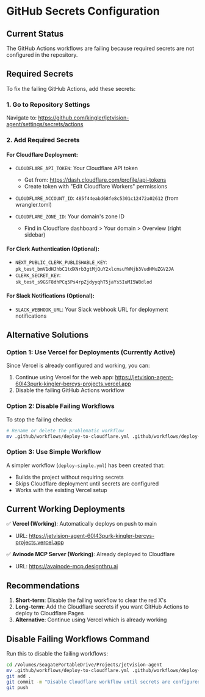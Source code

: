 # GitHub Secrets Configuration

## Current Status
The GitHub Actions workflows are failing because required secrets are not configured in the repository.

## Required Secrets

To fix the failing GitHub Actions, add these secrets:

### 1. Go to Repository Settings
Navigate to: https://github.com/kingler/jetvision-agent/settings/secrets/actions

### 2. Add Required Secrets

#### For Cloudflare Deployment:
- `CLOUDFLARE_API_TOKEN`: Your Cloudflare API token
  - Get from: https://dash.cloudflare.com/profile/api-tokens
  - Create token with "Edit Cloudflare Workers" permissions

- `CLOUDFLARE_ACCOUNT_ID`: `485f44eabd68fe8c5301c12472a02612` (from wrangler.toml)

- `CLOUDFLARE_ZONE_ID`: Your domain's zone ID
  - Find in Cloudflare dashboard > Your domain > Overview (right sidebar)

#### For Clerk Authentication (Optional):
- `NEXT_PUBLIC_CLERK_PUBLISHABLE_KEY`: `pk_test_bmV1dHJhbC1tdXNrb3gtMjQuY2xlcmsuYWNjb3VudHMuZGV2JA`
- `CLERK_SECRET_KEY`: `sk_test_s9GSF8dhPCq5Ps4rpZjdyyqhT5jaYs5IuMI5W8dlod`

#### For Slack Notifications (Optional):
- `SLACK_WEBHOOK_URL`: Your Slack webhook URL for deployment notifications

## Alternative Solutions

### Option 1: Use Vercel for Deployments (Currently Active)
Since Vercel is already configured and working, you can:
1. Continue using Vercel for the web app: https://jetvision-agent-60l43purk-kingler-bercys-projects.vercel.app
2. Disable the failing GitHub Actions workflow

### Option 2: Disable Failing Workflows
To stop the failing checks:

```bash
# Rename or delete the problematic workflow
mv .github/workflows/deploy-to-cloudflare.yml .github/workflows/deploy-to-cloudflare.yml.disabled
```

### Option 3: Use Simple Workflow
A simpler workflow (`deploy-simple.yml`) has been created that:
- Builds the project without requiring secrets
- Skips Cloudflare deployment until secrets are configured
- Works with the existing Vercel setup

## Current Working Deployments

✅ **Vercel (Working)**: Automatically deploys on push to main
- URL: https://jetvision-agent-60l43purk-kingler-bercys-projects.vercel.app

✅ **Avinode MCP Server (Working)**: Already deployed to Cloudflare
- URL: https://avainode-mcp.designthru.ai

## Recommendations

1. **Short-term**: Disable the failing workflow to clear the red X's
2. **Long-term**: Add the Cloudflare secrets if you want GitHub Actions to deploy to Cloudflare Pages
3. **Alternative**: Continue using Vercel which is already working

## Disable Failing Workflows Command

Run this to disable the failing workflows:

```bash
cd /Volumes/SeagatePortableDrive/Projects/jetvision-agent
mv .github/workflows/deploy-to-cloudflare.yml .github/workflows/deploy-to-cloudflare.yml.disabled
git add .
git commit -m "Disable Cloudflare workflow until secrets are configured"
git push
```